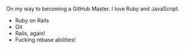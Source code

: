 On my way to becoming a GitHub Master. I love Ruby and JavaScript.

* Ruby on Rails
* Git
* Rails, again!
* Fucking rebase abilities!

